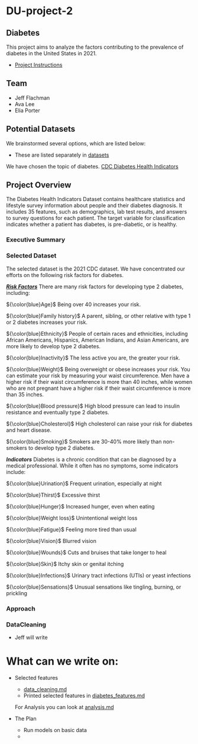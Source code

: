 # DU-project-2
## Diabetes

This project aims to analyze the factors contributing to the prevalence of diabetes in the United States in 2021.

- [Project Instructions](project-2-overview.md)

## Team
 
 - Jeff Flachman
 - Ava Lee
 - Elia Porter


 ## Potential Datasets

We brainstormed several options, which are listed below:

- These are listed separately in [datasets](data_sets.md)
  
We have chosen the topic of diabetes.
[CDC Diabetes Health Indicators](https://archive.ics.uci.edu/dataset/891/cdc+diabetes+health+indicators)


## Project Overview

The Diabetes Health Indicators Dataset contains healthcare statistics and lifestyle survey information about people and their diabetes diagnosis. It includes 35 features, such as demographics, lab test results, and answers to survey questions for each patient. The target variable for classification indicates whether a patient has diabetes, is pre-diabetic, or is healthy.
### Executive Summary


### Selected Dataset

The selected dataset is the 2021 CDC dataset.
We have concentrated our efforts on the following risk factors for diabetes.

<u>***Risk Factors***</u>
 There are many risk factors for developing type 2 diabetes, including:

${\color{blue}Age}$ Being over 40 increases your risk.    

${\color{blue}Family history}$ A parent, sibling, or other relative with type 1 or 2 diabetes increases your risk.

${\color{blue}Ethnicity}$ People of certain races and ethnicities, including African Americans, Hispanics, American Indians, and Asian Americans, are more likely to develop type 2 diabetes.

${\color{blue}Inactivity}$ The less active you are, the greater your risk.

${\color{blue}Weight}$ Being overweight or obese increases your risk. You can estimate your risk by measuring your waist circumference. Men have a higher risk if their waist circumference is more than 40 inches, while women who are not pregnant have a higher risk if their waist circumference is more than 35 inches.

${\color{blue}Blood pressure}$ High blood pressure can lead to insulin resistance and eventually type 2 diabetes.

${\color{blue}Cholesterol}$ High cholesterol can raise your risk for diabetes and heart disease.

${\color{blue}Smoking}$ Smokers are 30-40% more likely than non-smokers to develop type 2 diabetes.

***__Indicators__***
Diabetes is a chronic condition that can be diagnosed by a medical professional. While it often has no symptoms, some indicators include:

${\color{blue}Urination}$ Frequent urination, especially at night

${\color{blue}Thirst}$ Excessive thirst

${\color{blue}Hunger}$ Increased hunger, even when eating

${\color{blue}Weight loss}$ Unintentional weight loss

${\color{blue}Fatigue}$ Feeling more tired than usual

${\color{blue}Vision}$ Blurred vision

${\color{blue}Wounds}$ Cuts and bruises that take longer to heal

${\color{blue}Skin}$ Itchy skin or genital itching

${\color{blue}Infections}$ Urinary tract infections (UTIs) or yeast infections

${\color{blue}Sensations}$ Unusual sensations like tingling, burning, or prickling
### Approach

### DataCleaning 

- Jeff will write



# What can we write on:

- Selected features
    - [data_cleaning.md](data_cleaning.md)
    - Printed selected features in [diabetes_features.md](diabetes_features.md)

    For Analysis you can look at [analysis.md](analysis.md)



- The Plan
    - Run models on basic data
    - 
